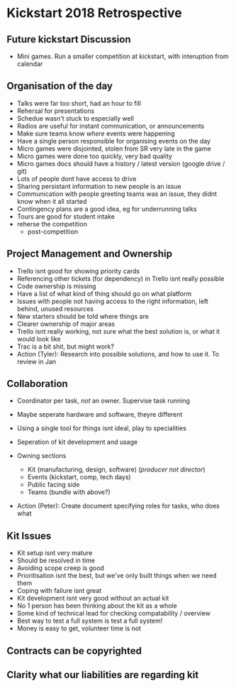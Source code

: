 # Kickstart 2018 Retrospective

## Future kickstart Discussion
- Mini games. Run a smaller competition at kickstart, with interuption from calendar

## Organisation of the day
- Talks were far too short, had an hour to fill
- Rehersal for presentations
- Schedue wasn't stuck to especially well
- Radios are useful for instant communication, or announcements
- Make sure teams know _where_ events were happening
- Have a single person responsible for organising events on the day
- Micro games were disjointed, stolen from SR very late in the game
- Micro games were done too quickly, very bad quality
- Micro games docs should have a history / latest version (google drive / git)
- Lots of people dont have access to drive
- Sharing persistant information to new people is an issue
- Communication with people greeting teams was an issue, they didnt know when it all started
- Contingency plans are a good idea, eg for underrunning talks
- Tours are good for student intake
- reherse the competition
    - post-competition

## Project Management and Ownership
- Trello isnt good for showing priority cards
- Referencing other tickets (for dependency) in Trello isnt really possible
- Code ownership is missing
- Have a list of what kind of thing should go on what platform
- Issues with people not having access to the right information, left behind, unused resources
- New starters should be told where things are
- Clearer ownership of major areas
- Trello isnt really working, not sure what the best solution is, or what it would look like
- Trac is a bit shit, but might work?
- Action (Tyler): Research into possible solutions, and how to use it. To review in Jan

## Collaboration
- Coordinator per task, _not_ an owner. Supervise task running
- Maybe seperate hardware and software, theyre different
- Using a single tool for things isnt ideal, play to specialities
- Seperation of kit development and usage
- Owning sections
    - Kit (manufacturing, design, software) (_producer not director_)
    - Events (kickstart, comp, tech days)
    - Public facing side
    - Teams (bundle with above?)

- Action (Peter): Create document specifying roles for tasks, who does what

## Kit Issues
- Kit setup isnt very mature
- Should be resolved in time
- Avoiding scope creep is good
- Prioritisation isnt the best, but we've only built things when we need them
- Coping with failure isnt great
- Kit development isnt very good without an actual kit
- No 1 person has been thinking about the kit as a whole
- Some kind of technical lead for checking compatability / overview
- Best way to test a full system is test a full system!
- Money is easy to get, volunteer time is not


## Contracts can be copyrighted

## Clarity what our liabilities are regarding kit

